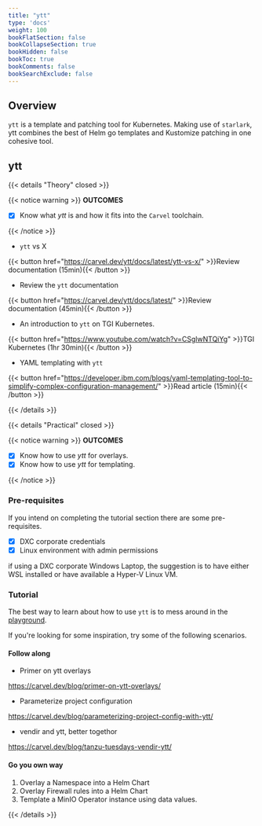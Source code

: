 ```yaml
---
title: "ytt"
type: 'docs'
weight: 100
bookFlatSection: false
bookCollapseSection: true
bookHidden: false
bookToc: true
bookComments: false
bookSearchExclude: false
---
```


## Overview

`ytt` is a template and patching tool for Kubernetes. Making use of `starlark`, ytt combines the best of Helm go templates and Kustomize patching in one cohesive tool.

## ytt

{{< details "Theory" closed >}}

{{< notice warning >}}
**OUTCOMES**

- [x] Know what _ytt_ is and how it fits into the `Carvel` toolchain.

{{< /notice >}}

- `ytt` vs X

{{< button href="https://carvel.dev/ytt/docs/latest/ytt-vs-x/" >}}Review documentation (15min){{< /button >}}

- Review the `ytt` documentation

{{< button href="https://carvel.dev/ytt/docs/latest/" >}}Review documentation (45min){{< /button >}}

- An introduction to `ytt` on TGI Kubernetes.

{{< button href="https://www.youtube.com/watch?v=CSglwNTQiYg" >}}TGI Kubernetes (1hr 30min){{< /button >}}

- YAML templating with `ytt`

{{< button href="https://developer.ibm.com/blogs/yaml-templating-tool-to-simplify-complex-configuration-management/" >}}Read article (15min){{< /button >}}

{{< /details >}}

{{< details "Practical" closed >}}

{{< notice warning >}}
**OUTCOMES**

- [x] Know how to use _ytt_ for overlays.
- [x] Know how to use _ytt_ for templating.

{{< /notice >}}

### Pre-requisites

If you intend on completing the tutorial section there are some pre-requisites.

- [x] DXC corporate credentials
- [x] Linux environment with admin permissions

if using a DXC corporate Windows Laptop, the suggestion is to have either WSL installed or have available a Hyper-V Linux VM.

### Tutorial

The best way to learn about how to use `ytt` is to mess around in the [playground](https://www.get-ytt.io/).

If you're looking for some inspiration, try some of the following scenarios.

#### Follow along

- Primer on ytt overlays

https://carvel.dev/blog/primer-on-ytt-overlays/

- Parameterize project configuration

https://carvel.dev/blog/parameterizing-project-config-with-ytt/

- vendir and ytt, better togethor

https://carvel.dev/blog/tanzu-tuesdays-vendir-ytt/

#### Go you own way

1. Overlay a Namespace into a Helm Chart
1. Overlay Firewall rules into a Helm Chart
1. Template a MinIO Operator instance using data values.

{{< /details >}}
